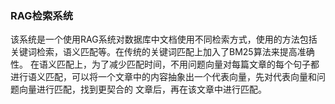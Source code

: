 ### RAG检索系统
该系统是一个使用RAG系统对数据库中文档使用不同检索方式，使用的方法包括关键词检索，语义匹配等。在传统的关键词匹配上加入了BM25算法来提高准确性。
在语义匹配上，为了减少匹配时间，不用问题向量对每篇文章的每个句子都进行语义匹配，可以将一个文章中的内容抽象出一个代表向量，先对代表向量和问题向量进行匹配，找到更契合的
文章后，再在该文章中进行匹配。
